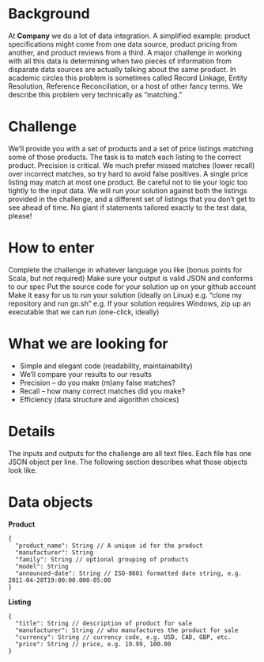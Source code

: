 # Background
At **Company** we do a lot of data integration. A simplified example: product specifications might come from one data source, product pricing from another, and product reviews from a third. A major challenge in working with all this data is determining when two pieces of information from disparate data sources are actually talking about the same product. In academic circles this problem is sometimes called Record Linkage, Entity Resolution, Reference Reconciliation, or a host of other fancy terms. We describe this problem very technically as “matching.”

# Challenge

We’ll provide you with a set of products and a set of price listings matching some of those products. The task is to match each listing to the correct product. Precision is critical. We much prefer missed matches (lower recall) over incorrect matches, so try hard to avoid false positives. A single price listing may match at most one product.
Be careful not to tie your logic too tightly to the input data. We will run your solution against both the listings provided in the challenge, and a different set of listings that you don’t get to see ahead of time. No giant if statements tailored exactly to the test data, please!

# How to enter

Complete the challenge in whatever language you like (bonus points for Scala, but not required)
Make sure your output is valid JSON and conforms to our spec
Put the source code for your solution up on your github account
Make it easy for us to run your solution (ideally on Linux)
e.g. “clone my repository and run go.sh”
e.g. If your solution requires Windows, zip up an executable that we can run (one-click, ideally)

# What we are looking for
* Simple and elegant code (readability, maintainability)
* We’ll compare your results to our results
* Precision – do you make (m)any false matches?
* Recall – how many correct matches did you make?
* Efficiency (data structure and algorithm choices)

# Details
The inputs and outputs for the challenge are all text files. Each file has one JSON object per line. The following section describes what those objects look like. 

# Data objects

**Product**
```
{ 
  "product_name": String // A unique id for the product 
  "manufacturer": String 
  "family": String // optional grouping of products 
  "model": String 
  "announced-date": String // ISO-8601 formatted date string, e.g. 2011-04-28T19:00:00.000-05:00 
} 
```

**Listing**

```
{ 
  "title": String // description of product for sale 
  "manufacturer": String // who manufactures the product for sale 
  "currency": String // currency code, e.g. USD, CAD, GBP, etc. 
  "price": String // price, e.g. 19.99, 100.00 
}
```
